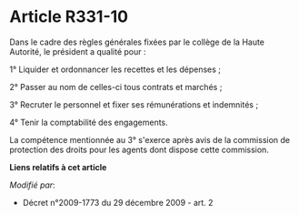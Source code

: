 # Article R331-10

Dans le cadre des règles générales fixées par le collège de la Haute Autorité, le président a qualité pour : 

1° Liquider et ordonnancer les recettes et les dépenses ; 

2° Passer au nom de celles-ci tous contrats et marchés ; 

3° Recruter le personnel et fixer ses rémunérations et indemnités ; 

4° Tenir la comptabilité des engagements. 

La compétence mentionnée au 3° s'exerce après avis de la commission de protection des droits pour les agents dont dispose
cette commission.

**Liens relatifs à cet article**

_Modifié par_:

  - Décret n°2009-1773 du 29 décembre 2009 - art. 2
